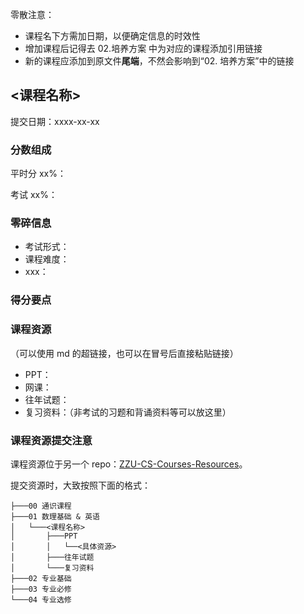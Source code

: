 零散注意：

- 课程名下方需加日期，以便确定信息的时效性
- 增加课程后记得去 02.培养方案 中为对应的课程添加引用链接
- 新的课程应添加到原文件**尾端**，不然会影响到“02. 培养方案”中的链接

## <课程名称>

提交日期：xxxx-xx-xx

### 分数组成

平时分 xx%：

考试 xx%：

### 零碎信息

- 考试形式：
- 课程难度：
- xxx：

### 得分要点

### 课程资源

（可以使用 md 的超链接，也可以在冒号后直接粘贴链接）

- PPT：
- 网课：
- 往年试题：
- 复习资料：（非考试的习题和背诵资料等可以放这里）

### 课程资源提交注意

课程资源位于另一个 repo：[ZZU-CS-Courses-Resources](https://github.com/yzbaaa/ZZU-CS-Courses-Resources)。

提交资源时，大致按照下面的格式：

```
├───00 通识课程
├───01 数理基础 & 英语
│   └───<课程名称>
│       ├───PPT
│       │   └──<具体资源>
│       ├───往年试题
│       └───复习资料
├───02 专业基础
├───03 专业必修
└───04 专业选修
```

